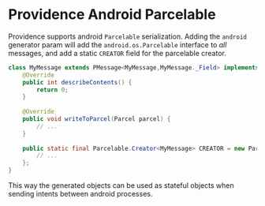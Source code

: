 Providence Android Parcelable
=============================

Providence supports android `Parcelable` serialization. Adding the `android`
generator param will add the `android.os.Parcelable` interface to *all*
messages, and add a static `CREATOR` field for the parcelable creator.

```java
class MyMessage extends PMessage<MyMessage,MyMessage._Field> implements Parcelable {
    @Override
    public int describeContents() {
        return 0;
    }
    
    @Override
    public void writeToParcel(Parcel parcel) {
        // ...
    }
    
    public static final Parcelable.Creator<MyMessage> CREATOR = new Parcelable.Creator<>() {
        // ...
    };
}
```

This way the generated objects can be used as stateful objects when sending
intents between android processes.
